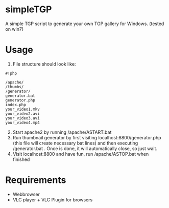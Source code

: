 simpleTGP
=========

A simple TGP script to generate your own TGP gallery for Windows.
(tested on win7)

Usage
=======

1. File structure should look like:


```
#!php

/apache/
/thumbs/
/generator/
generator.bat
generator.php
index.php
your_video1.mkv
your_video2.avi
your_video3.avi
your_video4.mp4
```

2. Start apache2 by running /apache/ASTART.bat
3. Run thumbnail generator by first visiting localhost:8800/generator.php (this file will create necessary bat lines) and then executing /generator.bat . Once is done, it will automatically close, so just wait.
4. Visit localhost:8800 and have fun, run /apache/ASTOP.bat when finished


Requirements
==========
- Webbrowser
- VLC player + VLC Plugin for browsers